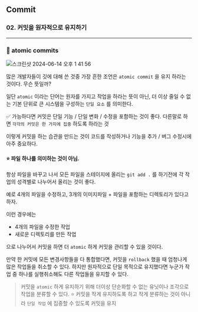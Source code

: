 ## Commit

### 02. 커밋을 원자적으로 유지하기

---

### 📌 atomic commits

![스크린샷 2024-06-14 오후 1 41 56](https://github.com/chromeheartz/TIL/assets/95161113/00d718c8-016d-4f9d-9c8e-b79304c646a2)

많은 개발자들이 깃에 대해 쓴 것중 가장 흔한 조언은 `atomic commit` 을 유지 하라는 것이다. 무슨 뜻일까?

일단 `atomic` 이라는 단어는 원자를 가지고 작업을 하라는 뜻이 아닌, 더 이상 줄일 수 없는 기본 단위로 큰 시스템을 구성하는 `단일 요소` 를 의미한다.

✅ 가능하다면 커밋은 단일 기능 / 단일 변화 / 수정을 포함하는 것이 좋다. 다른말로 하면 `각각의 커밋은 한 가지에 집중` 하도록 하라는 것

이렇게 커밋을 하는 습관을 만드는 것이 코드를 작성하거나 기능을 추가 / 버그 수정시에 아주 중요하다.

#### ⭐️ 파일 하나를 의미하는 것이 아님.

항상 파일을 바꾸고 나서 모든 파일을 스테이지에 올리는 `git add .` 를 하기전에 각 작업의 성격별로 나누어서 올리는 것이 좋다.

예로 4개의 파일을 수정하고, 3개의 이미지파일 + 파일을 포함하는 디렉토리가 있다고하자.

이런 경우에는

- 4개의 파일을 수정한 작업
- 새로운 디렉토리를 만든 작업

으로 나누어서 커밋을 하면 더 `atomic` 하게 커밋을 관리할 수 있을 것이다.

만약 한 커밋에 모든 변경사항들을 다 통합했다면, 커밋을 `rollback` 했을 때 엄청나게 많은 작업들을 취소할 수 있다. 하지만 원자적으로 단일 목적으로 유지했다면 누군가 작업 중 하나를 실행취소해도 다른 작업들을 유지할 수 있다.

> 커밋을 `atomic` 하게 유지하기 위해 더이상 단순화할 수 없는 유닛이나 조각으로 작업을 분류할 수 있다.
> ⭐️ 커밋을 작게 유지하도록 하고 작게 분류하는 것이 아니라 `단일 작업` 에 집중할 수 있도록 커밋을 유지
